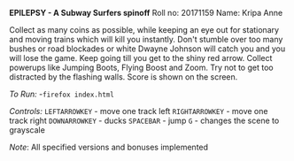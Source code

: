 **EPILEPSY - A Subway Surfers spinoff**
Roll no: 20171159
Name: Kripa Anne

Collect as many coins as possible, while keeping an eye out for stationary and moving trains which will kill you instantly. Don't stumble over too many bushes or road blockades or white Dwayne Johnson will catch you and you will lose the game. Keep going till you get to the shiny red arrow. Collect powerups like Jumping Boots, Flying Boost and Zoom. Try not to get too distracted by the flashing walls. Score is shown on the screen.

*To Run:*
-`firefox index.html`

*Controls:*
`LEFTARROWKEY` - move one track left
`RIGHTARROWKEY` - move one track right
`DOWNARROWKEY` - ducks
`SPACEBAR` - jump
`G` - changes the scene to grayscale

*Note*: All specified versions and bonuses implemented
